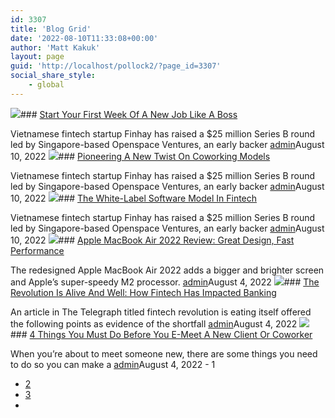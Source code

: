 ```yaml
---
id: 3307
title: 'Blog Grid'
date: '2022-08-10T11:33:08+00:00'
author: 'Matt Kakuk'
layout: page
guid: 'http://localhost/pollock2/?page_id=3307'
social_share_style:
    - global
---
```


[![](https://tplabs.co/pollock/wp-content/uploads/2022/08/blog-15-370x300.webp)](https://tplabs.co/pollock/2022/08/10/start-your-first-week-of-a-new-job-like-a-boss-2/)### [Start Your First Week Of A New Job Like A Boss](https://tplabs.co/pollock/2022/08/10/start-your-first-week-of-a-new-job-like-a-boss-2/)

Vietnamese fintech startup Finhay has raised a $25 million Series B round led by Singapore-based Openspace Ventures, an early backer [admin](https://tplabs.co/pollock/author/admin/ "View all posts by admin")August 10, 2022 [![](https://tplabs.co/pollock/wp-content/uploads/2022/08/blog-14-370x300.webp)](https://tplabs.co/pollock/2022/08/10/pioneering-a-new-twist-on-coworking-models-2/)### [Pioneering A New Twist On Coworking Models](https://tplabs.co/pollock/2022/08/10/pioneering-a-new-twist-on-coworking-models-2/)

Vietnamese fintech startup Finhay has raised a $25 million Series B round led by Singapore-based Openspace Ventures, an early backer [admin](https://tplabs.co/pollock/author/admin/ "View all posts by admin")August 10, 2022 [![](https://tplabs.co/pollock/wp-content/uploads/2022/08/blog-13-370x300.webp)](https://tplabs.co/pollock/2022/08/10/the-white-label-software-model-in-fintech-2/)### [The White-Label Software Model In Fintech](https://tplabs.co/pollock/2022/08/10/the-white-label-software-model-in-fintech-2/)

Vietnamese fintech startup Finhay has raised a $25 million Series B round led by Singapore-based Openspace Ventures, an early backer [admin](https://tplabs.co/pollock/author/admin/ "View all posts by admin")August 10, 2022 [![](https://tplabs.co/pollock/wp-content/uploads/2022/08/corporate-new3-370x300.webp)](https://tplabs.co/pollock/2022/08/04/apple-macbook-air-2022-review-great-design-fast-performance/)### [Apple MacBook Air 2022 Review: Great Design, Fast Performance](https://tplabs.co/pollock/2022/08/04/apple-macbook-air-2022-review-great-design-fast-performance/)

The redesigned Apple MacBook Air 2022 adds a bigger and brighter screen and Apple’s super-speedy M2 processor. [admin](https://tplabs.co/pollock/author/admin/ "View all posts by admin")August 4, 2022 [![](https://tplabs.co/pollock/wp-content/uploads/2022/08/corporate-new2-370x300.webp)](https://tplabs.co/pollock/2022/08/04/the-revolution-is-alive-and-well-how-fintech-has-impacted-banking/)### [The Revolution Is Alive And Well: How Fintech Has Impacted Banking](https://tplabs.co/pollock/2022/08/04/the-revolution-is-alive-and-well-how-fintech-has-impacted-banking/)

An article in The Telegraph titled fintech revolution is eating itself offered the following points as evidence of the shortfall [admin](https://tplabs.co/pollock/author/admin/ "View all posts by admin")August 4, 2022 [![](https://tplabs.co/pollock/wp-content/uploads/2022/08/corporate-new1-370x300.webp)](https://tplabs.co/pollock/2022/08/04/when-youre-about-to-meet-someone-new-there-are-some-things-you-need-to-do-so-you-can-make-a-real-connection/)### [4 Things You Must Do Before You E-Meet A New Client Or Coworker](https://tplabs.co/pollock/2022/08/04/when-youre-about-to-meet-someone-new-there-are-some-things-you-need-to-do-so-you-can-make-a-real-connection/)

When you’re about to meet someone new, there are some things you need to do so you can make a [admin](https://tplabs.co/pollock/author/admin/ "View all posts by admin")August 4, 2022 - 1
- [2](https://tplabs.co/pollock/wp-admin/admin-ajax.php?paged=2)
- [3](https://tplabs.co/pollock/wp-admin/admin-ajax.php?paged=3)
- [](https://tplabs.co/pollock/wp-admin/admin-ajax.php?paged=2)